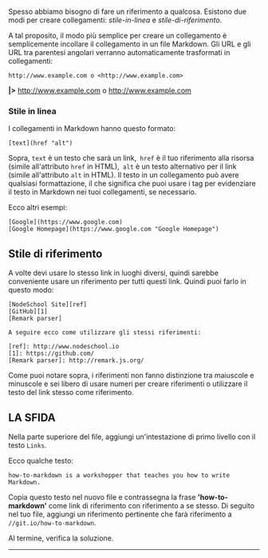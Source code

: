 Spesso abbiamo bisogno di fare un riferimento a qualcosa. Esistono due modi per creare collegamenti: _stile-in-linea_ e _stile-di-riferimento_.

A tal proposito, il modo più semplice per creare un collegamento è semplicemente incollare il collegamento in un file Markdown. Gli URL e gli URL tra parentesi angolari verranno automaticamente trasformati in collegamenti:

    http://www.example.com o <http://www.example.com>

**|>** http://www.example.com o <http://www.example.com>

### Stile in linea

I collegamenti in Markdown hanno questo formato:

    [text](href "alt")

Sopra, `text` è un testo che sarà un link,` href` è il tuo riferimento alla risorsa (simile all'attributo `href` in HTML),` alt` è un testo alternativo per il link (simile all'attributo `alt` in HTML). Il testo in un collegamento può avere qualsiasi formattazione, il che significa che puoi usare i tag per evidenziare il testo in Markdown nei tuoi collegamenti, se necessario.

Ecco altri esempi:

    [Google](https://www.google.com)
    [Google Homepage](https://www.google.com "Google Homepage")

## Stile di riferimento

A volte devi usare lo stesso link in luoghi diversi, quindi sarebbe conveniente usare un riferimento per tutti questi link. Quindi puoi farlo in questo modo:

    [NodeSchool Site][ref]
    [GitHub][1]
    [Remark parser]

    A seguire ecco come utilizzare gli stessi riferimenti:

    [ref]: http://www.nodeschool.io
    [1]: https://github.com/
    [Remark parser]: http://remark.js.org/

Come puoi notare sopra, i riferimenti non fanno distinzione tra maiuscole e minuscole e sei libero di usare numeri per creare riferimenti o utilizzare il testo del link stesso come riferimento.

## LA SFIDA

Nella parte superiore del file, aggiungi un'intestazione di primo livello con il testo `Links`.

Ecco qualche testo:

    how-to-markdown is a workshopper that teaches you how to write Markdown.

Copia questo testo nel nuovo file e contrassegna la frase **'how-to-markdown'** come link di riferimento con riferimento a se stesso. Di seguito nel tuo file, aggiungi un riferimento pertinente che farà riferimento a `//git.io/how-to-markdown`.

Al termine, verifica la soluzione.

---
